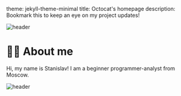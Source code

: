 theme: jekyll-theme-minimal
title: Octocat's homepage
description: Bookmark this to keep an eye on my project updates!

![header](https://www.vecteezy.com/video/4711160-realistic-cool-molecule-structure-3d-animation)

# 👨‍💻 About me
Hi, my name is Stanislav!
I am a beginner programmer-analyst from Moscow.


![header](https://capsule-render.vercel.app/api?type=waving&height=300&color=gradient&text=Karamin%20Stanislav&section=header&fontColor=000000&textBg=false)

